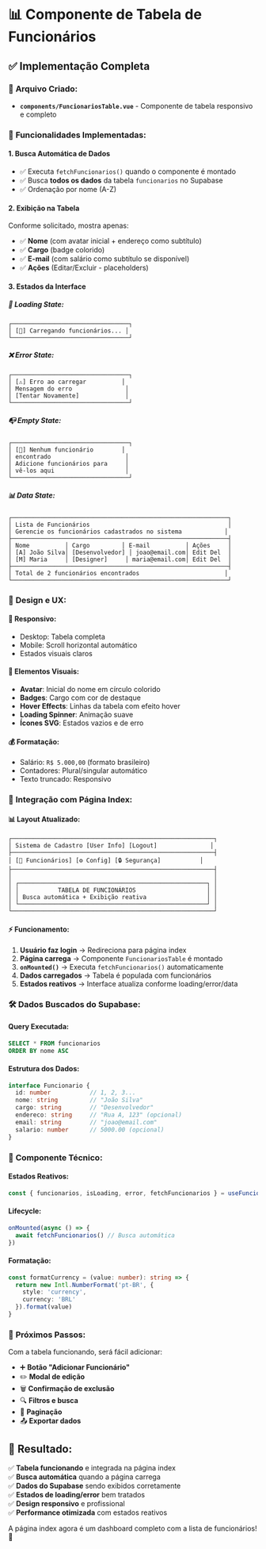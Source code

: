 # 📊 Componente de Tabela de Funcionários

## ✅ Implementação Completa

### 📁 **Arquivo Criado:**
- **`components/FuncionariosTable.vue`** - Componente de tabela responsivo e completo

### 🎯 **Funcionalidades Implementadas:**

#### **1. Busca Automática de Dados**
- ✅ Executa `fetchFuncionarios()` quando o componente é montado
- ✅ Busca **todos os dados** da tabela `funcionarios` no Supabase
- ✅ Ordenação por nome (A-Z)

#### **2. Exibição na Tabela**
Conforme solicitado, mostra apenas:
- ✅ **Nome** (com avatar inicial + endereço como subtítulo)
- ✅ **Cargo** (badge colorido)
- ✅ **E-mail** (com salário como subtítulo se disponível)
- ✅ **Ações** (Editar/Excluir - placeholders)

#### **3. Estados da Interface**

##### **🔄 Loading State:**
```
┌─────────────────────────────────┐
│ [🔄] Carregando funcionários... │
└─────────────────────────────────┘
```

##### **❌ Error State:**
```
┌─────────────────────────────────┐
│ [⚠️] Erro ao carregar          │
│ Mensagem do erro               │
│ [Tentar Novamente]             │
└─────────────────────────────────┘
```

##### **📭 Empty State:**
```
┌─────────────────────────────────┐
│ [👥] Nenhum funcionário        │
│ encontrado                     │
│ Adicione funcionários para     │
│ vê-los aqui                    │
└─────────────────────────────────┘
```

##### **📊 Data State:**
```
┌─────────────────────────────────────────────────────────────┐
│ Lista de Funcionários                                       │
│ Gerencie os funcionários cadastrados no sistema            │
├─────────────────────────────────────────────────────────────┤
│ Nome          │ Cargo         │ E-mail          │ Ações     │
│ [A] João Silva│ [Desenvolvedor] │ joao@email.com│ Edit Del  │
│ [M] Maria     │ [Designer]     │ maria@email.com│ Edit Del  │
├─────────────────────────────────────────────────────────────┤
│ Total de 2 funcionários encontrados                        │
└─────────────────────────────────────────────────────────────┘
```

### 🎨 **Design e UX:**

#### **📱 Responsivo:**
- Desktop: Tabela completa
- Mobile: Scroll horizontal automático
- Estados visuais claros

#### **🎯 Elementos Visuais:**
- **Avatar**: Inicial do nome em círculo colorido
- **Badges**: Cargo com cor de destaque
- **Hover Effects**: Linhas da tabela com efeito hover
- **Loading Spinner**: Animação suave
- **Ícones SVG**: Estados vazios e de erro

#### **💰 Formatação:**
- Salário: `R$ 5.000,00` (formato brasileiro)
- Contadores: Plural/singular automático
- Texto truncado: Responsivo

### 🔗 **Integração com Página Index:**

#### **📊 Layout Atualizado:**
```
┌─────────────────────────────────────────────────────────┐
│ Sistema de Cadastro [User Info] [Logout]               │
├─────────────────────────────────────────────────────────┤
│ [👥 Funcionários] [⚙️ Config] [🔒 Segurança]           │
├─────────────────────────────────────────────────────────┤
│                                                         │
│ ┌─────────────────────────────────────────────────────┐ │
│ │           TABELA DE FUNCIONÁRIOS                    │ │
│ │ Busca automática + Exibição reativa                 │ │
│ └─────────────────────────────────────────────────────┘ │
└─────────────────────────────────────────────────────────┘
```

#### **⚡ Funcionamento:**
1. **Usuário faz login** → Redireciona para página index
2. **Página carrega** → Componente `FuncionariosTable` é montado
3. **`onMounted()`** → Executa `fetchFuncionarios()` automaticamente
4. **Dados carregados** → Tabela é populada com funcionários
5. **Estados reativos** → Interface atualiza conforme loading/error/data

### 🛠️ **Dados Buscados do Supabase:**

#### **Query Executada:**
```sql
SELECT * FROM funcionarios 
ORDER BY nome ASC
```

#### **Estrutura dos Dados:**
```typescript
interface Funcionario {
  id: number           // 1, 2, 3...
  nome: string         // "João Silva"
  cargo: string        // "Desenvolvedor"
  endereco: string     // "Rua A, 123" (opcional)
  email: string        // "joao@email.com"
  salario: number      // 5000.00 (opcional)
}
```

### 🔧 **Componente Técnico:**

#### **Estados Reativos:**
```typescript
const { funcionarios, isLoading, error, fetchFuncionarios } = useFuncionarios()
```

#### **Lifecycle:**
```typescript
onMounted(async () => {
  await fetchFuncionarios() // Busca automática
})
```

#### **Formatação:**
```typescript
const formatCurrency = (value: number): string => {
  return new Intl.NumberFormat('pt-BR', {
    style: 'currency',
    currency: 'BRL'
  }).format(value)
}
```

### 🎯 **Próximos Passos:**

Com a tabela funcionando, será fácil adicionar:
- ➕ **Botão "Adicionar Funcionário"**
- ✏️ **Modal de edição**
- 🗑️ **Confirmação de exclusão**
- 🔍 **Filtros e busca**
- 📄 **Paginação**
- 📤 **Exportar dados**

## 🚀 **Resultado:**

✅ **Tabela funcionando** e integrada na página index  
✅ **Busca automática** quando a página carrega  
✅ **Dados do Supabase** sendo exibidos corretamente  
✅ **Estados de loading/error** bem tratados  
✅ **Design responsivo** e profissional  
✅ **Performance otimizada** com estados reativos  

A página index agora é um dashboard completo com a lista de funcionários! 🎉

